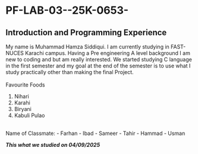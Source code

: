 # PF-LAB-03--25K-0653-
## Introduction and Programming Experience
My name is Muhammad Hamza Siddiqui. I am currently studying in FAST-NUCES Karachi campus. Having a Pre engineering A level background I am new to coding and but am really interested. We started studying C language in the first semester and my goal at the end of the semester is to use what I study practically other than making the final Project.
<br/>
<br/>
Favourite Foods
<br/>
1. Nihari
2. Karahi
3. Biryani
4. Kabuli Pulao
<br/>
Name of Classmate: 
- Farhan
- Ibad
- Sameer
- Tahir
- Hammad
- Usman
<br/>

**_This what we studied on 04/09/2025_**
